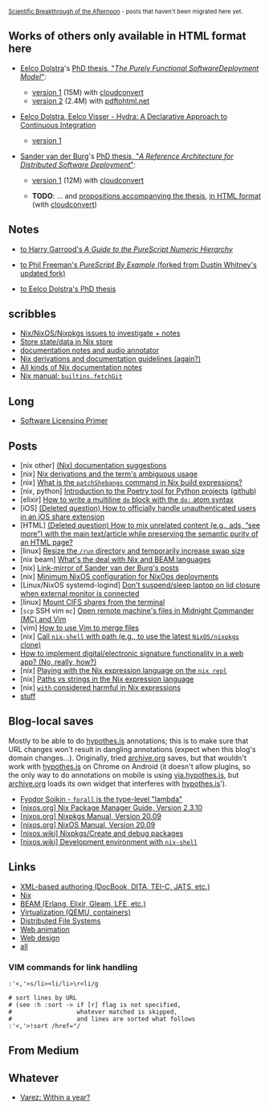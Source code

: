 <sup>[Scientific Breakthrough of the Afternoon](https://medium.com/scientific-breakthrough-of-the-afternoon) - posts that haven't been migrated here yet.</sup>

## Works of others only available in HTML format here

+ [Eelco Dolstra](https://edolstra.github.io/)'s [PhD thesis, "_The Purely Functional SoftwareDeployment Model_"](https://edolstra.github.io/pubs/phd-thesis.pdf):
  + [version 1](./works-of-others/eelco-dolstra-phd-thesis-v1.html) (15M) with [cloudconvert](https://cloudconvert.com/)
  + [version 2](./works-of-others/eelco-dolstra-phd-thesis-v2.html) (2.4M) with [pdftohtml.net](https://www.pdftohtml.net/)

+ [Eelco Dolstra, Eelco Visser - Hydra: A Declarative Approach to Continuous Integration](https://edolstra.github.io/pubs/hydra-scp-submitted.pdf)
  + [version 1](./works-of-others/dolstra-visser-hydra-scp-submitted.html)

+ [Sander van der Burg](http://sandervanderburg.nl/)'s [PhD thesis, "_A Reference Architecture for Distributed Software Deployment_"](http://sandervanderburg.nl/index.php/phdthesis):

  + [version 1](./works-of-others/sander-van-der-burg-phd-thesis.html) (12M) with [cloudconvert](https://cloudconvert.com/)

  + **TODO**: ... and [propositions accompanying the thesis](http://sandervanderburg.nl/pdf/phdthesis/phdpropositions.pdf), [in HTML format]() (with [cloudconvert](https://cloudconvert.com/))

## Notes

+ [to Harry Garrood's *A Guide to the PureScript Numeric Hierarchy*](https://annotated-a-guide-to-the-purescript-numeric-hierarchy.readthedocs.io/en/latest/)

+ [to Phil Freeman's *PureScript By Example* (forked from Dustin Whitney's updated fork)](https://github.com/toraritte/purescript-book/tree/practice)

+ [to Eelco Dolstra's PhD thesis](https://github.com/toraritte/nix.land/blob/main/dolstra-thesis-annotated.pdf)

## scribbles

+ [Nix/NixOS/Nixpkgs issues to investigate + notes](scribbles/nix-notes.md)
+ [Store state/data in Nix store](scribbles/store-state-in-nix-store.md)
+ [documentation notes and audio annotator](scribbles/audio-book-reader-and-annotator.md)
+ [Nix derivations and documentation guidelines (again?)](scribbles/nix-derivation-and-doc-guidelines.md)
+ [All kinds of Nix documentation notes](scribbles/consolidate-nix-contribution-guides.md)
+ [Nix manual: `builtins.fetchGit`](scribbles/fetchGit.md)

## Long

+ [Software Licensing Primer](https://toraritte.github.io/software-licensing-a-primer/)

## Posts

+ \[nix other] [(Nix) documentation suggestions](https://github.com/toraritte/nix.land/blob/main/concepts-exploration/_documentation-suggestions/doc-suggestions.md)
+ \[nix] [Nix derivations and the term's ambiguous usage](https://github.com/toraritte/nix.land/blob/main/concepts-exploration/derivation-mysteries/nix-derivation-ambiguities.md)
+ \[nix] [What is the `patchShebangs` command in Nix build expressions?](https://github.com/toraritte/nix.land/blob/main/concepts-exploration/patchShebangs-nixos_discourse.md)
+ \[nix, python] [Introduction to the Poetry tool for Python projects](https://toraritte.github.io/poetry-intro/) ([github](https://github.com/toraritte/poetry-intro))
+ \[elixir] [How to write a multiline `do` block with the `do:` atom syntax](https://stackoverflow.com/questions/72081425/how-to-write-a-multiline-do-block-with-the-do-atom-syntax/)
+ \[iOS] [(Deleted question) How to officially handle unauthenticated users in an iOS share extension](posts/deleted-how-to-officially-handle-unauthenticated-users-in-an-iOS-share-extension.htm)
+ \[HTML] [(Deleted question) How to mix unrelated content (e.g., ads, “see more”) with the main text/article while preserving the semantic purity of an HTML page?](posts/deleted-how-to-mix-unrelated-content-with-the-main-text-article-while-preserving-semantic-purity.html)
+ \[linux] [Resize the `/run` directory and temporarily increase swap size](posts/2020-06-11-resize-swap-and-run-dir.md)
+ \[nix beam] [What's the deal with Nix and BEAM languages](posts/2020-06-11-nix-and-BEAM.md)
+ \[nix] [Link-mirror of Sander van der Burg's posts](posts/2020-06-16-sander-van-der-burg-posts-all.md)
+ \[nix] [Minimum NixOS configuration for NixOps deployments](posts/2020-06-19-minimum-configuration-for-nixops-deployments.md)
+ \[Linux/NixOS systemd-logind] [Don't suspend/sleep laptop on lid closure when external monitor is connected](posts/2020-06-25-nixos-do-not-suspend-with-external-monitor.md)
+ \[linux] [Mount CIFS shares from the terminal](posts/2020-06-29-mount-cifs-shares.md)
+ \[`scp` SSH vim `mc`] [Open remote machine's files in Midnight Commander (MC) and Vim](posts/2020-07-03-open-remote-server-files-in-mc-scp-ssh.md)
+ \[vim] [How to use Vim to merge files](posts/2020-07-05-how-to-use-vim-to-merge-files.md)
+ \[nix] [Call `nix-shell` with path (e.g., to use the latest `NixOS/nixpkgs` clone)](posts/2020-07-15-nix-shell-with-specific-path.md)
+ [How to implement digital/electronic signature functionality in a web app? (No, really, how?)](posts/2020-07-18-how-to-implement-electronic-signature-web-app.md)
+ \[nix] [Playing with the Nix expression language on the `nix repl`](posts/2020-08-11-nix-expression-lang-repl.txt)
+ \[nix] [Paths vs strings in the Nix expression language](posts/2020-08-13-paths-vs-string-in-nix.md)
+ \[nix] [`with` considered harmful in Nix expressions](posts/2020-08-15-with-considered-harmful.md)
+ [stuff](./stuff.md)

## Blog-local saves

Mostly to be able to do [hypothes.is](https://hypothes.is) annotations; this is to make sure that URL changes won't result in dangling annotations (expect when this blog's domain changes...). Originally, tried [archive.org](https://archive.org/) saves, but that wouldn't work with [hypothes.is](https://hypothes.is) on Chrome on Android (it doesn't allow plugins, so the only way to do annotations on mobile is using [via.hypothes.is](https://via.hypothes.is/), but [archive.org](https://archive.org/) loads its own widget that interferes with [hypothes.is](https://hypothes.is)').

+ [Fyodor Soikin - `forall` is the type-level "lambda"](saves/fyodor-soikin_forall-is-the-type-level-lambda.html)
+ [[nixos.org] Nix Package Manager Guide, Version 2.3.10](saves/Nix-Package-Manager-Guide-Version-2.3.10.html)
+ [[nixos.org] Nixpkgs Manual, Version 20.09](saves/Nixpkgs-Manual-Version-20.09.html)
+ [[nixos.org] NixOS Manual, Version 20.09](saves/NixOS-Manual-Version-20.09.html)
+ [[nixos.wiki] Nixpkgs/Create and debug packages](saves/Nixpkgs_Createanddebugpackages-NixOSWiki.html)
+ [[nixos.wiki] Development environment with `nix-shell`](saves/Developmentenvironmentwithnix-shell-NixOSWiki.html)

## Links

+ [XML-based authoring (DocBook, DITA, TEI-C, JATS, etc.)](links/docbook-links.html)
+ [Nix](links/nix.html)
+ [BEAM (Erlang, Elixir, Gleam, LFE, etc.)](links/beam.html)
+ [Virtualization (QEMU, containers)](links/virtualization.html)
+ [Distributed File Systems](links/distributed-fs.html)
+ [Web animation](links/web-animation.html)
+ [Web design](links/web-design.html)
+ [all](links/all.html)

### VIM commands for link handling

```text
:'<,'>s/li><li/li>\r<li/g

# sort lines by URL
# (see :h :sort -> if [r] flag is not specified,
#                  whatever matched is skipped,
#                  and lines are sorted what follows
:'<,'>!sort /href="/
```

## From Medium

## Whatever

+ [Varez: Within a year?](whatever/within-a-year.html)
